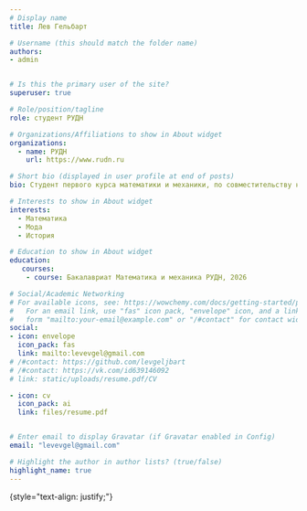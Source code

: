```yaml
---
# Display name
title: Лев Гельбарт

# Username (this should match the folder name)
authors:
- admin


# Is this the primary user of the site?
superuser: true

# Role/position/tagline
role: студент РУДН

# Organizations/Affiliations to show in About widget
organizations:
  - name: РУДН
    url: https://www.rudn.ru

# Short bio (displayed in user profile at end of posts)
bio: Студент первого курса математики и механики, по совместительству начинающий дизайнер.

# Interests to show in About widget
interests:
  - Математика
  - Мода
  - История

# Education to show in About widget
education:
   courses:
    - course: Бакалавриат Математика и механика РУДН, 2026

# Social/Academic Networking
# For available icons, see: https://wowchemy.com/docs/getting-started/page-builder/#icons
#   For an email link, use "fas" icon pack, "envelope" icon, and a link in the
#   form "mailto:your-email@example.com" or "/#contact" for contact widget.
social:
- icon: envelope
  icon_pack: fas
  link: mailto:levevgel@gmail.com
# /#contact: https://github.com/levgeljbart
# /#contact: https://vk.com/id639146092
# link: static/uploads/resume.pdf/CV

- icon: cv
  icon_pack: ai
  link: files/resume.pdf


# Enter email to display Gravatar (if Gravatar enabled in Config)
email: "levevgel@gmail.com"

# Highlight the author in author lists? (true/false)
highlight_name: true
---
```

{style="text-align: justify;"}
